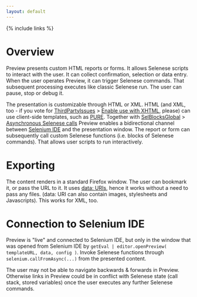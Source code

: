 ```yaml
---
layout: default
---
```

{% include links %}

# Overview
Preview presents custom HTML reports or forms. It allows Selenese scripts to interact with the user. It can collect confirmation, selection or data entry. When the user operates Preview, it can trigger Selenese commands. That subsequent processing executes like classic Selenese run. The user can pause, stop or debug it.

The presentation is customizable through HTML or XML. HTML (and XML, too - if you vote for [ThirdPartyIssues](ThirdPartyIssues) &gt; [Enable use with XHTML](https://github.com/pure/pure/pull/20), please) can use client-side templates, such as [PURE](https://github.com/pure/pure). Together with [SelBlocksGlobal](SelBlocksGlobal) > [Asynchronous Selenese calls](SelBlocksGlobal#asynchronous-selenese-calls) Preview enables a bidirectional channel between [Selenium IDE](SeleniumIDE) and the presentation window. The report or form can subsequently call custom Selenese functions (i.e. blocks of Selenese commands). That allows user scripts to run interactively.

# Exporting 
The content renders in a standard Firefox window. The user can bookmark it, or pass the URL to it. It uses [data: URIs](https://developer.mozilla.org/en-US/docs/Web/HTTP/data_URIs), hence it works without a need to pass any files. (data: URI can also contain images, stylesheets and Javascripts). This works for XML, too.

# Connection to Selenium IDE 
Preview is "live" and connected to Selenium IDE, but only in the window that was opened from Selenium IDE by `getEval | editor.openPreview( templateURL, data, config )`. Invoke Selenese functions through `selenium.callFromAsync(...)` from the presented content.

The user may not be able to navigate backwards & forwards in Preview. Otherwise links in Preview could be in conflict with Selenese state (call stack, stored variables) once the user executes any further Selenese commands.
<!-- TODO try open in FF sidebar.
TODO Have it configurable via Settings. -->

